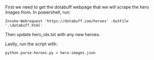 First we need to get the dotabuff webpage that we will scrape the hero images
from. In powershell, run:

`Invoke-Webrequest 'https://dotabuff.com/heroes' -OutFile '.\dotabuff.html'`

Then update hero_ids.txt with any new heroes.

Lastly, run the script with:

`python parse-heroes.py > hero-images.json`
